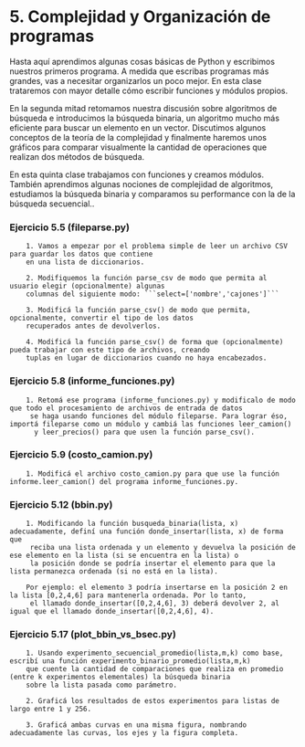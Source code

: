# 5. Complejidad y Organización de programas

Hasta aquí aprendimos algunas cosas básicas de Python y escribimos nuestros primeros programa. A medida que escribas programas más grandes, vas a necesitar organizarlos un poco mejor. En esta clase trataremos con mayor detalle cómo escribir funciones y módulos propios.

En la segunda mitad retomamos nuestra discusión sobre algoritmos de búsqueda e introducimos la búsqueda binaria, un algoritmo mucho más eficiente para buscar un elemento en un vector. Discutimos algunos conceptos de la teoría de la complejidad y finalmente haremos unos gráficos para comparar visualmente la cantidad de operaciones que realizan dos métodos de búsqueda.

En esta quinta clase trabajamos con funciones y creamos módulos. También aprendimos algunas nociones de complejidad de algoritmos, estudiamos la búsqueda binaria y comparamos su performance con la de la búsqueda secuencial..


### Ejercicio 5.5 (fileparse.py)

        1. Vamos a empezar por el problema simple de leer un archivo CSV para guardar los datos que contiene
        en una lista de diccionarios.

        2. Modifiquemos la función parse_csv de modo que permita al usuario elegir (opcionalmente) algunas
        columnas del siguiente modo: ```select=['nombre','cajones']```

        3. Modificá la función parse_csv() de modo que permita, opcionalmente, convertir el tipo de los datos
        recuperados antes de devolverlos.

        4. Modificá la función parse_csv() de forma que (opcionalmente) pueda trabajar con este tipo de archivos, creando
        tuplas en lugar de diccionarios cuando no haya encabezados.

### Ejercicio 5.8 (informe_funciones.py)

        1. Retomá ese programa (informe_funciones.py) y modificalo de modo que todo el procesamiento de archivos de entrada de datos
         se haga usando funciones del módulo fileparse. Para lograr éso, importá fileparse como un módulo y cambiá las funciones leer_camion()
          y leer_precios() para que usen la función parse_csv().


### Ejercicio 5.9 (costo_camion.py)

        1. Modificá el archivo costo_camion.py para que use la función informe.leer_camion() del programa informe_funciones.py.

### Ejercicio 5.12 (bbin.py)

        1. Modificando la función busqueda_binaria(lista, x) adecuadamente, definí una función donde_insertar(lista, x) de forma que
         reciba una lista ordenada y un elemento y devuelva la posición de ese elemento en la lista (si se encuentra en la lista) o
         la posición donde se podría insertar el elemento para que la lista permanezca ordenada (si no está en la lista).

        Por ejemplo: el elemento 3 podría insertarse en la posición 2 en la lista [0,2,4,6] para mantenerla ordenada. Por lo tanto,
         el llamado donde_insertar([0,2,4,6], 3) deberá devolver 2, al igual que el llamado donde_insertar([0,2,4,6], 4).

### Ejercicio 5.17  (plot_bbin_vs_bsec.py)

        1. Usando experimento_secuencial_promedio(lista,m,k) como base, escribí una función experimento_binario_promedio(lista,m,k) 
        que cuente la cantidad de comparaciones que realiza en promedio (entre k experimentos elementales) la búsqueda binaria
        sobre la lista pasada como parámetro.

        2. Graficá los resultados de estos experimentos para listas de largo entre 1 y 256.

        3. Graficá ambas curvas en una misma figura, nombrando adecuadamente las curvas, los ejes y la figura completa.
